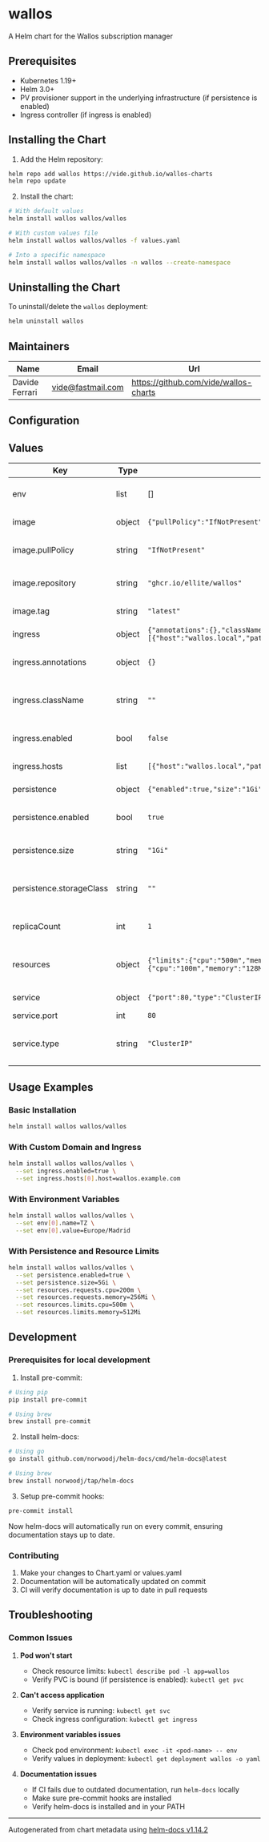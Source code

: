 # wallos

A Helm chart for the Wallos subscription manager

## Prerequisites

- Kubernetes 1.19+
- Helm 3.0+
- PV provisioner support in the underlying infrastructure (if persistence is enabled)
- Ingress controller (if ingress is enabled)

## Installing the Chart

1. Add the Helm repository:
```bash
helm repo add wallos https://vide.github.io/wallos-charts
helm repo update
```

2. Install the chart:
```bash
# With default values
helm install wallos wallos/wallos

# With custom values file
helm install wallos wallos/wallos -f values.yaml

# Into a specific namespace
helm install wallos wallos/wallos -n wallos --create-namespace
```

## Uninstalling the Chart

To uninstall/delete the `wallos` deployment:
```bash
helm uninstall wallos
```

## Maintainers

| Name | Email | Url |
| ---- | ------ | --- |
| Davide Ferrari | <vide@fastmail.com> | <https://github.com/vide/wallos-charts> |

## Configuration

## Values

| Key | Type | Default | Description |
|-----|------|---------|-------------|
| env | list | [] | Additional environment variables |
| image | object | `{"pullPolicy":"IfNotPresent","repository":"ghcr.io/ellite/wallos","tag":"latest"}` | Image configuration |
| image.pullPolicy | string | `"IfNotPresent"` | Container image pull policy |
| image.repository | string | `"ghcr.io/ellite/wallos"` | Container image repository |
| image.tag | string | `"latest"` | Container image tag |
| ingress | object | `{"annotations":{},"className":"","enabled":false,"hosts":[{"host":"wallos.local","paths":[{"path":"/","pathType":"Prefix"}]}]}` | Ingress configuration |
| ingress.annotations | object | `{}` | Annotations for the ingress resource |
| ingress.className | string | `""` | Ingress class name. Leave empty to use cluster default |
| ingress.enabled | bool | `false` | Enable ingress resource |
| ingress.hosts | list | `[{"host":"wallos.local","paths":[{"path":"/","pathType":"Prefix"}]}]` | Ingress hosts configuration |
| persistence | object | `{"enabled":true,"size":"1Gi","storageClass":""}` | Persistence configuration |
| persistence.enabled | bool | `true` | Enable persistent storage |
| persistence.size | string | `"1Gi"` | Size of the persistent volume |
| persistence.storageClass | string | `""` | Storage class to use. Leave empty to use cluster default |
| replicaCount | int | `1` | Number of replicas to deploy |
| resources | object | `{"limits":{"cpu":"500m","memory":"512Mi"},"requests":{"cpu":"100m","memory":"128Mi"}}` | Resource limits and requests for the pod |
| service | object | `{"port":80,"type":"ClusterIP"}` | Service configuration |
| service.port | int | `80` | Service port |
| service.type | string | `"ClusterIP"` | Service type (ClusterIP, NodePort, or LoadBalancer) |

## Usage Examples

### Basic Installation
```bash
helm install wallos wallos/wallos
```

### With Custom Domain and Ingress
```bash
helm install wallos wallos/wallos \
  --set ingress.enabled=true \
  --set ingress.hosts[0].host=wallos.example.com
```

### With Environment Variables
```bash
helm install wallos wallos/wallos \
  --set env[0].name=TZ \
  --set env[0].value=Europe/Madrid
```

### With Persistence and Resource Limits
```bash
helm install wallos wallos/wallos \
  --set persistence.enabled=true \
  --set persistence.size=5Gi \
  --set resources.requests.cpu=200m \
  --set resources.requests.memory=256Mi \
  --set resources.limits.cpu=500m \
  --set resources.limits.memory=512Mi
```

## Development

### Prerequisites for local development

1. Install pre-commit:
```bash
# Using pip
pip install pre-commit

# Using brew
brew install pre-commit
```

2. Install helm-docs:
```bash
# Using go
go install github.com/norwoodj/helm-docs/cmd/helm-docs@latest

# Using brew
brew install norwoodj/tap/helm-docs
```

3. Setup pre-commit hooks:
```bash
pre-commit install
```

Now helm-docs will automatically run on every commit, ensuring documentation stays up to date.

### Contributing
1. Make your changes to Chart.yaml or values.yaml
2. Documentation will be automatically updated on commit
3. CI will verify documentation is up to date in pull requests

## Troubleshooting

### Common Issues

1. **Pod won't start**
   - Check resource limits: `kubectl describe pod -l app=wallos`
   - Verify PVC is bound (if persistence is enabled): `kubectl get pvc`

2. **Can't access application**
   - Verify service is running: `kubectl get svc`
   - Check ingress configuration: `kubectl get ingress`

3. **Environment variables issues**
   - Check pod environment: `kubectl exec -it <pod-name> -- env`
   - Verify values in deployment: `kubectl get deployment wallos -o yaml`

4. **Documentation issues**
   - If CI fails due to outdated documentation, run `helm-docs` locally
   - Make sure pre-commit hooks are installed
   - Verify helm-docs is installed and in your PATH

----------------------------------------------
Autogenerated from chart metadata using [helm-docs v1.14.2](https://github.com/norwoodj/helm-docs/releases/v1.14.2)
